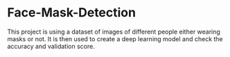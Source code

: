 # Face-Mask-Detection
This project is using a dataset of images of different people either wearing masks or not. It is then used to create a deep learning model and check the accuracy and validation score.

